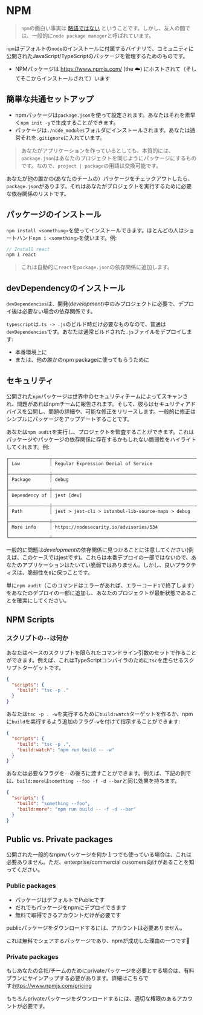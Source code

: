 # NPM 

> `npm`の面白い事実は [略語ではない](https://twitter.com/npmjs/status/347057301401763840) ということです。しかし、友人の間では、一般的に`node package manager`と呼ばれています。

`npm`はデフォルトの`node`のインストールに付属するバイナリで、コミュニティに公開されたJavaScript/TypeScriptのパッケージを管理するためのものです。

* NPMパッケージは https://www.npmjs.com/ (the ☁️) にホストされて（そしてそこからインストールされて）います

## 簡単な共通セットアップ

* npmパッケージは`package.json`を使って設定されます。あなたはそれを素早く`npm init -y`で生成することができます。
* パッケージは`./node_modules`フォルダにインストールされます。あなたは通常それを`.gitignore`に入れています。

> あなたがアプリケーションを作っているとしても、本質的には、`package.json`はあなたのプロジェクトを同じようにパッケージにするものです。なので、`project | package`の用語は交換可能です。

あなたが他の誰かの(あなたのチームの）パッケージをチェックアウトしたら、`package.json`があります。それはあなたがプロジェクトを実行するために必要な依存関係のリストです。
 
## パッケージのインストール
`npm install <something>`を使ってインストールできます。ほとんどの人はショートハンド`npm i <something>`を使います。例:

```ts
// Install react
npm i react
```

> これは自動的に`react`を`package.json`の依存関係に追加します。

## devDependencyのインストール
`devDependencies`は、開発(*development*)中のみプロジェクトに必要で、デプロイ後は必要ない場合の依存関係です。

`typescript`は`.ts -> .js`のビルド時だけ必要なものなので、普通は`devDependencies`です。あなたは通常ビルドされた`.js`ファイルをデプロイします:

* 本番環境上に
* または、他の誰かのnpm packageに使ってもらうために

## セキュリティ
公開された`npm`パッケージは世界中のセキュリティチームによってスキャンされ、問題があればnpmチームに報告されます。そして、彼らはセキュリティアドバイスを公開し、問題の詳細や、可能な修正をリリースします。一般的に修正はシンプルにパッケージをアップデートすることです。

あなたは`npm audit`を実行し、プロジェクトを監査することができます。これはパッケージやパッケージの依存関係に存在するかもしれない脆弱性をハイライトしてくれます。例:

```
┌───────────────┬──────────────────────────────────────────────────────────────┐
│ Low           │ Regular Expression Denial of Service                         │
├───────────────┼──────────────────────────────────────────────────────────────┤
│ Package       │ debug                                                        │
├───────────────┼──────────────────────────────────────────────────────────────┤
│ Dependency of │ jest [dev]                                                   │
├───────────────┼──────────────────────────────────────────────────────────────┤
│ Path          │ jest > jest-cli > istanbul-lib-source-maps > debug           │
├───────────────┼──────────────────────────────────────────────────────────────┤
│ More info     │ https://nodesecurity.io/advisories/534                       │
└───────────────┴──────────────────────────────────────────────────────────────┘
```
一般的に問題は*development*の依存関係に見つかることに注意してください(例えば、このケースではjestです)。これらは本番デプロイの一部ではないので、あなたのアプリケーションはたいてい脆弱ではありません。しかし、良いプラクティスは、脆弱性を`0`に保つことです。

単に`npm audit`（このコマンドはエラーがあれば、エラーコード`1`で終了します）をあなたのデプロイの一部に追加し、あなたのプロジェクトが最新状態であることを確実にしてください。

## NPM Scripts 

### スクリプトの`--`は何か
あなたはベースのスクリプトを限られたコマンドライン引数のセットで作ることができます。例えば、これはTypeScriptコンパイラのために`tsc`を走らせるスクリプトターゲットです。

```json
{
  "scripts": {
    "build": "tsc -p ."
  }
}
```

あなたは`tsc -p . -w`を実行するために`build:watch`ターゲットを作るか、npmに`build`を実行するよう追加のフラグ`-w`を付けて指示することができます:

```json
{
  "scripts": {
    "build": "tsc -p .",
    "build:watch": "npm run build -- -w"
  }
}
```
あなたは必要なフラグを`--`の後ろに渡すことができます。例えば、下記の例では、`build:more`は`something --foo -f -d --bar`と同じ効果を持ちます。

```json
{
  "scripts": {
    "build": "something --foo",
    "build:more": "npm run build -- -f -d --bar"
  }
}
```

## Public vs. Private packages
公開された一般的なnpmパッケージを何か１つでも使っている場合は、これは必要ありません。ただ、enterprise/commercial cusomers向けがあることを知ってください。

### Public packages
* パッケージはデフォルトでPublicです 
* だれでもパッケージをnpmにデプロイできます
* 無料で取得できるアカウントだけが必要です
 
publicパッケージをダウンロードするには、アカウントは必要ありません。

これは無料でシェアするパッケージであり、npmが成功した理由の一つです🌹

### Private packages 
もしあなたの会社/チームのためにprivateパッケージを必要とする場合は、有料プランにサインアップする必要があります。詳細はこちらです:https://www.npmjs.com/pricing

もちろんprivateパッケージをダウンロードするには、適切な権限のあるアカウントが必要です。
